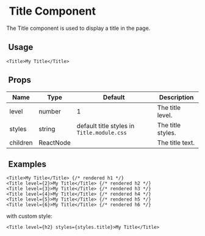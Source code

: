 #  Title Component

The Title component is used to display a title in the page.

##  Usage

```tsx
<Title>My Title</Title>
```

##  Props

| Name | Type | Default | Description |
| ---- | ---- | ------- | ----------- |
| level | number | 1 | The title level. |
| styles | string | default title styles in `Title.module.css` | The title styles. |
| children | ReactNode |  | The title text. |

##  Examples

```tsx
<Title>My Title</Title> {/* rendered h1 */}
<Title level={2}>My Title</Title> {/* rendered h2 */}
<Title level={3}>My Title</Title> {/* rendered h3 */}
<Title level={4}>My Title</Title> {/* rendered h4 */}
<Title level={5}>My Title</Title> {/* rendered h5 */}
<Title level={6}>My Title</Title> {/* rendered h6 */}
```

with custom style:

```tsx
<Title level={h2} styles={styles.title}>My Title</Title>
```
